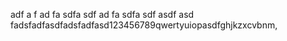 adf
a
f
ad
fa
sdfa
sdf
ad
fa
sdfa
sdf
asdf
asd
fadsfadfasdfadsfadfasd123456789qwertyuiopasdfghjkzxcvbnm,
